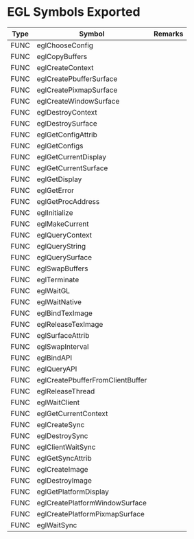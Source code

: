# EGL Symbols Exported

|Type|Symbol|Remarks|
| --- | --- | --- |
|FUNC|eglChooseConfig||
|FUNC|eglCopyBuffers||
|FUNC|eglCreateContext||
|FUNC|eglCreatePbufferSurface||
|FUNC|eglCreatePixmapSurface||
|FUNC|eglCreateWindowSurface||
|FUNC|eglDestroyContext||
|FUNC|eglDestroySurface||
|FUNC|eglGetConfigAttrib||
|FUNC|eglGetConfigs||
|FUNC|eglGetCurrentDisplay||
|FUNC|eglGetCurrentSurface||
|FUNC|eglGetDisplay||
|FUNC|eglGetError||
|FUNC|eglGetProcAddress||
|FUNC|eglInitialize||
|FUNC|eglMakeCurrent||
|FUNC|eglQueryContext||
|FUNC|eglQueryString||
|FUNC|eglQuerySurface||
|FUNC|eglSwapBuffers||
|FUNC|eglTerminate||
|FUNC|eglWaitGL||
|FUNC|eglWaitNative||
|FUNC|eglBindTexImage||
|FUNC|eglReleaseTexImage||
|FUNC|eglSurfaceAttrib||
|FUNC|eglSwapInterval||
|FUNC|eglBindAPI||
|FUNC|eglQueryAPI||
|FUNC|eglCreatePbufferFromClientBuffer||
|FUNC|eglReleaseThread||
|FUNC|eglWaitClient||
|FUNC|eglGetCurrentContext||
|FUNC|eglCreateSync||
|FUNC|eglDestroySync||
|FUNC|eglClientWaitSync||
|FUNC|eglGetSyncAttrib||
|FUNC|eglCreateImage||
|FUNC|eglDestroyImage||
|FUNC|eglGetPlatformDisplay||
|FUNC|eglCreatePlatformWindowSurface||
|FUNC|eglCreatePlatformPixmapSurface||
|FUNC|eglWaitSync||
